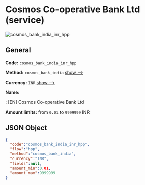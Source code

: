 
# Cosmos Co-operative Bank Ltd (service) 
![cosmos_bank_india_inr_hpp](https://static.openfintech.io/payment_methods/cosmos_bank_india_inr_hpp/logo.svg?w=400&c=v0.59.26#w200)  

## General 
 
**Code:** `cosmos_bank_india_inr_hpp` 
 
**Method:** `cosmos_bank_india` 
 [show -->](/payment-methods/cosmos_bank_india/) 
 
**Currency:** `INR` [show -->](/currencies/INR/) 
 
**Name:** 
 
:	[EN] Cosmos Co-operative Bank Ltd 
 
**Amount limits:** from `0.01` to `9999999` INR 

## JSON Object 

```json
{
  "code":"cosmos_bank_india_inr_hpp",
  "flow":"hpp",
  "method":"cosmos_bank_india",
  "currency":"INR",
  "fields":null,
  "amount_min":0.01,
  "amount_max":9999999
}
```  
